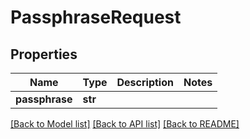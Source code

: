 # PassphraseRequest

## Properties
Name | Type | Description | Notes
------------ | ------------- | ------------- | -------------
**passphrase** | **str** |  | 

[[Back to Model list]](../README.md#documentation-for-models) [[Back to API list]](../README.md#documentation-for-api-endpoints) [[Back to README]](../README.md)


